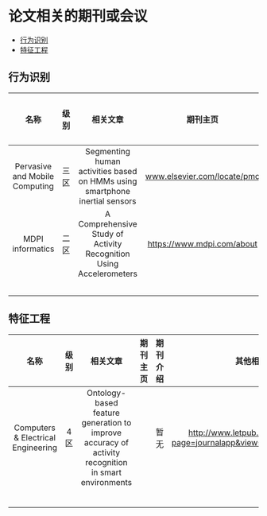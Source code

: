 
# 论文相关的期刊或会议

* [行为识别](#行为识别)
* [特征工程](#特征工程)

## 行为识别

| 名称 | 级别 | 相关文章| 期刊主页 | 期刊介绍 | 其他相关介绍 | 待定| 
| :--------: | :---------: | :---------: | :---------: | :---------: | :---------:| :---------: | 
| Pervasive and Mobile Computing | 三区 | Segmenting human activities based on HMMs using smartphone inertial sensors | www.elsevier.com/locate/pmc | 暂无 | http://www.letpub.com.cn/index.php?journalid=8947&page=journalapp&view=detail | 待定 | 
| MDPI informatics| 二区 | A Comprehensive Study of Activity Recognition Using Accelerometers| https://www.mdpi.com/about | 暂无 | https://www.mdpi.com/2227-9709/5/2/27/htm||
|  |  |  |  |  |  |  |
|  |  |  |  |  |  |  |
|  |  |  |  |  |  |  |
|  |  |  |  |  |  |  |
|  |  |  |  |  |  |  |


## 特征工程
| 名称 | 级别 | 相关文章| 期刊主页 | 期刊介绍 | 其他相关介绍 | 待定| 
| :--------: | :---------: | :---------: | :---------: | :---------: | :---------:| :---------: | 
| Computers & Electrical Engineering | 4区 | Ontology-based feature generation to improve accuracy of activity recognition in smart environments |  | 暂无 | http://www.letpub.com.cn/index.php?page=journalapp&view=detail&journalid=2004 | 待定 |
|  |  |  |  |  |  |  |
|  |  |  |  |  |  |  |
|  |  |  |  |  |  |  |
|  |  |  |  |  |  |  |
|  |  |  |  |  |  |  |
|  |  |  |  |  |  |  |


